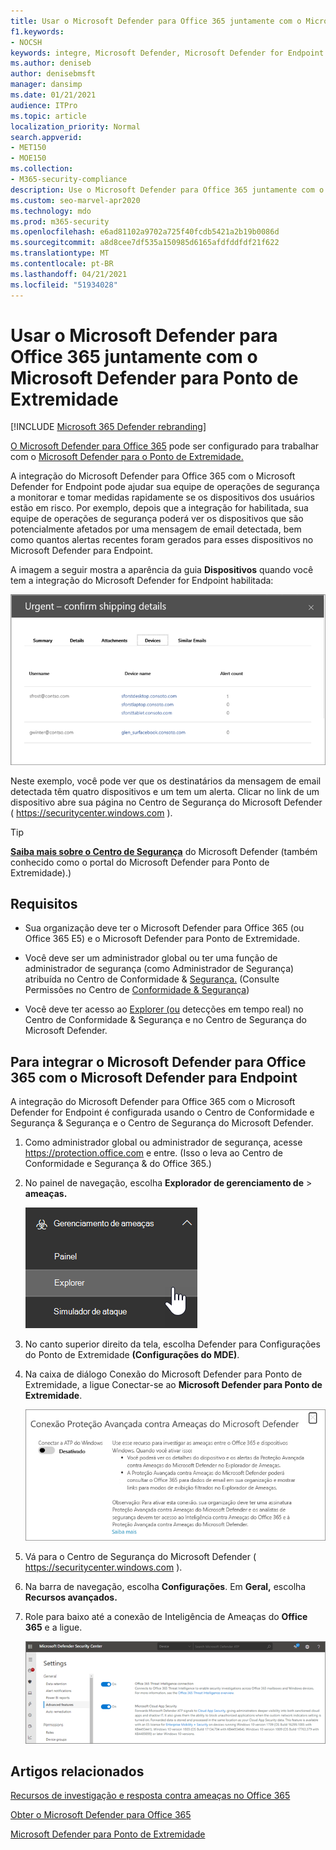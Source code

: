 ```yaml
---
title: Usar o Microsoft Defender para Office 365 juntamente com o Microsoft Defender para Ponto de Extremidade
f1.keywords:
- NOCSH
keywords: integre, Microsoft Defender, Microsoft Defender for Endpoint
ms.author: deniseb
author: denisebmsft
manager: dansimp
ms.date: 01/21/2021
audience: ITPro
ms.topic: article
localization_priority: Normal
search.appverid:
- MET150
- MOE150
ms.collection:
- M365-security-compliance
description: Use o Microsoft Defender para Office 365 juntamente com o Microsoft Defender para Endpoint para obter informações mais detalhadas sobre ameaças contra seus dispositivos e conteúdo de email.
ms.custom: seo-marvel-apr2020
ms.technology: mdo
ms.prod: m365-security
ms.openlocfilehash: e6ad81102a9702a725f40fcdb5421a2b19b0086d
ms.sourcegitcommit: a8d8cee7df535a150985d6165afdfddfdf21f622
ms.translationtype: MT
ms.contentlocale: pt-BR
ms.lasthandoff: 04/21/2021
ms.locfileid: "51934028"
---
```

# <a name="use-microsoft-defender-for-office-365-together-with-microsoft-defender-for-endpoint"></a>Usar o Microsoft Defender para Office 365 juntamente com o Microsoft Defender para Ponto de Extremidade

[!INCLUDE [Microsoft 365 Defender rebranding](../includes/microsoft-defender-for-office.md)]


[O Microsoft Defender para Office 365](defender-for-office-365.md) pode ser configurado para trabalhar com o [Microsoft Defender para o Ponto de Extremidade.](/windows/security/threat-protection)

A integração do Microsoft Defender para Office 365 com o Microsoft Defender for Endpoint pode ajudar sua equipe de operações de segurança a monitorar e tomar medidas rapidamente se os dispositivos dos usuários estão em risco. Por exemplo, depois que a integração for habilitada, sua equipe de operações de segurança poderá ver os dispositivos que são potencialmente afetados por uma mensagem de email detectada, bem como quantos alertas recentes foram gerados para esses dispositivos no Microsoft Defender para Endpoint.

A imagem a seguir mostra a aparência da guia **Dispositivos** quando você tem a integração do Microsoft Defender for Endpoint habilitada:

![Quando o Microsoft Defender for Endpoint está habilitado, você pode ver uma lista de dispositivos com alertas.](../../media/fec928ea-8f0c-44d7-80b9-a2e0a8cd4e89.PNG)

Neste exemplo, você pode ver que os destinatários da mensagem de email detectada têm quatro dispositivos e um tem um alerta. Clicar no link de um dispositivo abre sua página no Centro de Segurança do Microsoft Defender ( <https://securitycenter.windows.com> ).

> [!TIP]
> **[Saiba mais sobre o Centro de Segurança](/windows/security/threat-protection/microsoft-defender-atp/use)** do Microsoft Defender (também conhecido como o portal do Microsoft Defender para Ponto de Extremidade).)

## <a name="requirements"></a>Requisitos

- Sua organização deve ter o Microsoft Defender para Office 365 (ou Office 365 E5) e o Microsoft Defender para Ponto de Extremidade.

- Você deve ser um administrador global ou ter uma função de administrador de segurança (como Administrador de Segurança) atribuída no Centro de Conformidade & [Segurança.](https://protection.office.com) (Consulte Permissões no Centro de [Conformidade & Segurança](permissions-in-the-security-and-compliance-center.md))

- Você deve ter acesso ao [Explorer (ou](threat-explorer.md) detecções em tempo real) no Centro de Conformidade & Segurança e no Centro de Segurança do Microsoft Defender.

## <a name="to-integrate-microsoft-defender-for-office-365-with-microsoft-defender-for-endpoint"></a>Para integrar o Microsoft Defender para Office 365 com o Microsoft Defender para Endpoint

A integração do Microsoft Defender para Office 365 com o Microsoft Defender for Endpoint é configurada usando o Centro de Conformidade e Segurança & Segurança e o Centro de Segurança do Microsoft Defender.

1. Como administrador global ou administrador de segurança, acesse <https://protection.office.com> e entre. (Isso o leva ao Centro de Conformidade e Segurança & do Office 365.)

2. No painel de navegação, escolha **Explorador de gerenciamento de** \> **ameaças.**

   ![Menu Explorer in Threat Management](../../media/ThreatMgmt-Explorer-nav.png)

3. No canto superior direito da tela, escolha Defender para Configurações do Ponto de Extremidade **(Configurações do MDE)**.

4. Na caixa de diálogo Conexão do Microsoft Defender para Ponto de Extremidade, a ligue Conectar-se ao **Microsoft Defender para Ponto de Extremidade**.

   ![Conexão do Microsoft Defender para Ponto de Extremidade](../../media/Explorer-WDATPConnection-dialog.png)

5. Vá para o Centro de Segurança do Microsoft Defender ( <https://securitycenter.windows.com> ).

6. Na barra de navegação, escolha **Configurações**. Em **Geral,** escolha **Recursos avançados.**

7. Role para baixo até a conexão de Inteligência de Ameaças do **Office 365** e a ligue.

   ![Conexão de inteligência contra ameaças do Office 365](../../media/mdatp-oatptoggle.png)

## <a name="related-articles"></a>Artigos relacionados

[Recursos de investigação e resposta contra ameaças no Office 365](office-365-ti.md)

[Obter o Microsoft Defender para Office 365](defender-for-office-365.md)

[Microsoft Defender para Ponto de Extremidade](/windows/security/threat-protection)